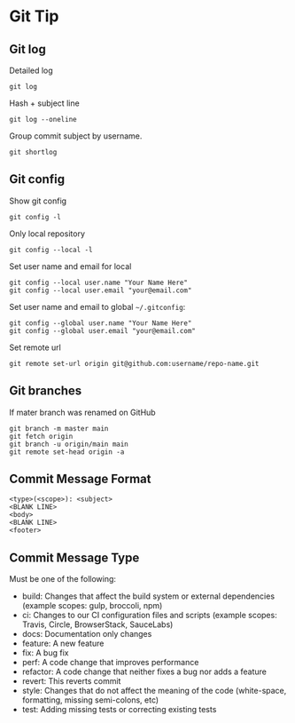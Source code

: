 # Git Tip

## Git log

Detailed log

```shell
git log
```

Hash + subject line

```shell
git log --oneline
```

Group commit subject by username.

```shell
git shortlog
```

## Git config

Show git config

```shell
git config -l
```

Only local repository

```shell
git config --local -l
```

Set user name and email for local

```shell
git config --local user.name "Your Name Here"
git config --local user.email "your@email.com"
```

Set user name and email to global `~/.gitconfig`:

```shell
git config --global user.name "Your Name Here"
git config --global user.email "your@email.com"
```

Set remote url

```shell
git remote set-url origin git@github.com:username/repo-name.git
```

## Git branches

If mater branch was renamed on GitHub

```shell
git branch -m master main
git fetch origin
git branch -u origin/main main
git remote set-head origin -a
```

## Commit Message Format

```
<type>(<scope>): <subject>
<BLANK LINE>
<body>
<BLANK LINE>
<footer>
```

## Commit Message Type

Must be one of the following:

- build: Changes that affect the build system or external dependencies (example scopes: gulp, broccoli, npm)
- ci: Changes to our CI configuration files and scripts (example scopes: Travis, Circle, BrowserStack, SauceLabs)
- docs: Documentation only changes
- feature: A new feature
- fix: A bug fix
- perf: A code change that improves performance
- refactor: A code change that neither fixes a bug nor adds a feature
- revert: This reverts commit <hash>
- style: Changes that do not affect the meaning of the code (white-space, formatting, missing semi-colons, etc)
- test: Adding missing tests or correcting existing tests
